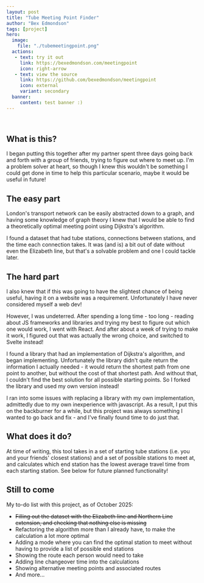```yaml
---
layout: post
title: "Tube Meeting Point Finder"
author: "Bex Edmondson"
tags: [project]
hero:
  image: 
    file: "./tubemeetingpoint.png"
  actions:
   - text: try it out
     link: https://bexedmondson.com/meetingpoint
     icon: right-arrow
   - text: view the source
     link: https://github.com/bexedmondson/meetingpoint
     icon: external
     variant: secondary
  banner:
     content: test banner :)
---
```


&nbsp;

## What is this?

I began putting this together after my partner spent three days going back and forth with a group of friends, trying to figure out where to meet up. I'm a problem solver at heart, so though I knew this wouldn't be something I could get done in time to help this particular scenario, maybe it would be useful in future!

## The easy part

London's transport network can be easily abstracted down to a graph, and having some knowledge of graph theory I knew that I would be able to find a theoretically optimal meeting point using Dijkstra's algorithm.

I found a dataset that had tube stations, connections between stations, and the time each connection takes. It was (and is) a bit out of date without even the Elizabeth line, but that's a solvable problem and one I could tackle later.

## The hard part

I also knew that if this was going to have the slightest chance of being useful, having it on a website was a requirement. Unfortunately I have never considered myself a web dev! 

However, I was undeterred. After spending a long time - too long - reading about JS frameworks and libraries and trying my best to figure out which one would work, I went with React. And after about a week of trying to make it work, I figured out that was actually the wrong choice, and switched to Svelte instead!

I found a library that had an implementation of Dijkstra's algorithm, and began implementing. Unfortunately the library didn't quite return the information I actually needed - it would return the shortest path from one point to another, but without the cost of that shortest path. And without that, I couldn't find the best solution for all possible starting points. So I forked the library and used my own version instead!

I ran into some issues with replacing a library with my own implementation, admittedly due to my own inexperience with javascript. As a result, I put this on the backburner for a while, but this project was always something I wanted to go back and fix - and I've finally found time to do just that.

## What does it do?

At time of writing, this tool takes in a set of starting tube stations (i.e. you and your friends' closest stations) and a set of possible stations to meet at, and calculates which end station has the lowest average travel time from each starting station. See below for future planned functionality!

## Still to come

My to-do list with this project, as of October 2025:
- ~~Filling out the dataset with the Elizabeth line and Northern Line extension, and checking that nothing else is missing~~
- Refactoring the algorithm more than I already have, to make the calculation a lot more optimal
- Adding a mode where you can find the optimal station to meet without having to provide a list of possible end stations
- Showing the route each person would need to take
- Adding line changeover time into the calculations
- Showing alternative meeting points and associated routes
- And more...